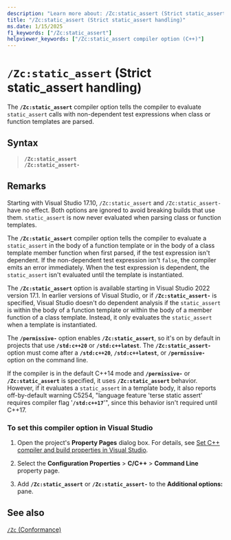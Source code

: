 ```yaml
---
description: "Learn more about: /Zc:static_assert (Strict static_assert handling)"
title: "/Zc:static_assert (Strict static_assert handling)"
ms.date: 1/15/2025
f1_keywords: ["/Zc:static_assert"]
helpviewer_keywords: ["/Zc:static_assert compiler option (C++)"]
---
```

# `/Zc:static_assert` (Strict static_assert handling)

The **`/Zc:static_assert`** compiler option tells the compiler to evaluate `static_assert` calls with non-dependent test expressions when class or function templates are parsed.

## Syntax

> **`/Zc:static_assert`**\
> **`/Zc:static_assert-`**

## Remarks

Starting with Visual Studio 17.10, `/Zc:static_assert` and `/Zc:static_assert-` have no effect. Both options are ignored to avoid breaking builds that use them. `static_assert` is now never evaluated when parsing class or function templates.

The **`/Zc:static_assert`** compiler option tells the compiler to evaluate a `static_assert` in the body of a function template or in the body of a class template member function when first parsed, if the test expression isn't dependent. If the non-dependent test expression isn't `false`, the compiler emits an error immediately. When the test expression is dependent, the `static_assert` isn't evaluated until the template is instantiated.

The **`/Zc:static_assert`** option is available starting in Visual Studio 2022 version 17.1. In earlier versions of Visual Studio, or if **`/Zc:static_assert-`** is specified, Visual Studio doesn't do dependent analysis if the `static_assert` is within the body of a function template or within the body of a member function of a class template. Instead, it only evaluates the `static_assert` when a template is instantiated.

The **`/permissive-`** option enables **`/Zc:static_assert`**, so it's on by default in projects that use **`/std:c++20`** or **`/std:c++latest`**. The **`/Zc:static_assert-`** option must come after a **`/std:c++20`**, **`/std:c++latest`**, or **`/permissive-`** option on the command line.

If the compiler is in the default C++14 mode and **`/permissive-`** or **`/Zc:static_assert`** is specified, it uses **`/Zc:static_assert`** behavior. However, if it evaluates a `static_assert` in a template body, it also reports off-by-default warning C5254, "language feature 'terse static assert' requires compiler flag '**`/std:c++17`**'", since this behavior isn't required until C++17.

### To set this compiler option in Visual Studio

1. Open the project's **Property Pages** dialog box. For details, see [Set C++ compiler and build properties in Visual Studio](../working-with-project-properties.md).

1. Select the **Configuration Properties** > **C/C++** > **Command Line** property page.

1. Add **`/Zc:static_assert`** or **`/Zc:static_assert-`** to the **Additional options:** pane.

## See also

[`/Zc` (Conformance)](zc-conformance.md)
